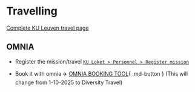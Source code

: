 # Travelling

[Complete KU Leuven travel page](https://admin.kuleuven.be/td/aankoop/associatienet/en/contracts/travel/business-travel)

## OMNIA

- Register the mission/travel [`KU Loket > Personnel > Register mission`](https://webp11.aps.kuleuven.be/sap/bc/ui2/flp#zr_0055-display)

- Book it with omnia ✈️ [OMNIA BOOKING TOOL](https://www.gtp-marketplace.com/identity/d27dfcd8959f4f89908110923cd31b49/Acs){ .md-button }
(This will change from 1-10-2025 to Diversity Travel)
